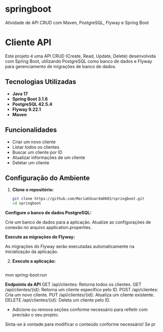 # springboot
Atividade de API CRUD com  Maven, PostgreSQL, Flyway e Spring Boot

# Cliente API

Este projeto é uma API CRUD (Create, Read, Update, Delete) desenvolvida com Spring Boot, utilizando PostgreSQL como banco de dados e Flyway para gerenciamento de migrações de banco de dados.

## Tecnologias Utilizadas

- **Java 17**
- **Spring Boot 3.1.6**
- **PostgreSQL 42.5.4**
- **Flyway 9.22.1**
- **Maven**

## Funcionalidades

- Criar um novo cliente
- Listar todos os clientes
- Buscar um cliente por ID
- Atualizar informações de um cliente
- Deletar um cliente




## Configuração do Ambiente

1. **Clone o repositório:**
   ```bash
   git clone https://github.com/MariaEduarda0603/springboot.git
   cd springboot
   
**Configure o banco de dados PostgreSQL:**

Crie um banco de dados para a aplicação.
Atualize as configurações de conexão no arquivo application.properties.

**Execute as migrações do Flyway:**

As migrações do Flyway serão executadas automaticamente na inicialização da aplicação.

2. **Execute a aplicação:**
   ```bash
mvn spring-boot:run


**Endpoints da API**
GET /api/clientes: Retorna todos os clientes.
GET /api/clientes/{id}: Retorna um cliente específico pelo ID.
POST /api/clientes: Cria um novo cliente.
PUT /api/clientes/{id}: Atualiza um cliente existente.
DELETE /api/clientes/{id}: Deleta um cliente pelo ID.



- Adicione ou remova seções conforme necessário para refletir com precisão o seu projeto.

Sinta-se à vontade para modificar o conteúdo conforme necessário! Se pr
